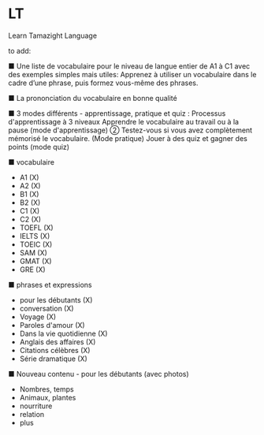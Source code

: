 # LT
Learn Tamazight Language

to add:

■ Une liste de vocabulaire pour le niveau de langue entier de A1 à C1 avec des exemples simples mais utiles: Apprenez à utiliser un vocabulaire dans le cadre d’une phrase, puis formez vous-même des phrases.

■ La prononciation du vocabulaire en bonne qualité

■ 3 modes différents - apprentissage, pratique et quiz
: Processus d'apprentissage à 3 niveaux
Apprendre le vocabulaire au travail ou à la pause (mode d'apprentissage)
② Testez-vous si vous avez complètement mémorisé le vocabulaire. (Mode pratique)
Jouer à des quiz et gagner des points (mode quiz)

■ vocabulaire
- A1 (X)
- A2 (X)
- B1 (X)
- B2 (X)
- C1 (X)
- C2 (X)
- TOEFL (X)
- IELTS (X)
- TOEIC (X)
- SAM (X)
- GMAT (X)
- GRE (X)

■ phrases et expressions
- pour les débutants (X)
- conversation (X)
- Voyage (X)
- Paroles d'amour (X)
- Dans la vie quotidienne (X)
- Anglais des affaires (X)
- Citations célèbres (X)
- Série dramatique (X)


■ Nouveau contenu - pour les débutants (avec photos)
- Nombres, temps
- Animaux, plantes
- nourriture
- relation
- plus
